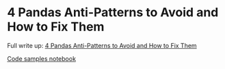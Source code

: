 # 4 Pandas Anti-Patterns to Avoid and How to Fix Them

Full write up: [4 Pandas Anti-Patterns to Avoid and How to Fix Them](https://www.aidancooper.co.uk/pandas-anti-patterns/)

[Code samples notebook](pandas-anti-patterns.ipynb)
